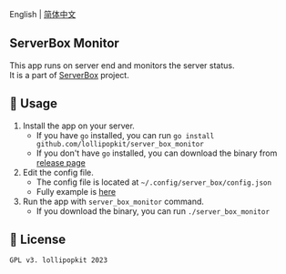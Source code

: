 English | [简体中文](README_zh.md)

## ServerBox Monitor
This app runs on server end and monitors the server status.  
It is a part of [ServerBox](https://github.com/lollipopkit/flutter_server_box) project.  

## 📖 Usage
1. Install the app on your server.
    - If you have `go` installed, you can run `go install github.com/lollipopkit/server_box_monitor`
    - If you don't have `go` installed, you can download the binary from [release page](https://github.com/lollipopkit/server_box_monitor/releases)
2. Edit the config file.
    - The config file is located at `~/.config/server_box/config.json`
    - Fully example is [here](doc/CONFIG.jsonc)
3. Run the app with `server_box_monitor` command.
    - If you download the binary, you can run `./server_box_monitor`

## 🔖 License
`GPL v3. lollipopkit 2023`